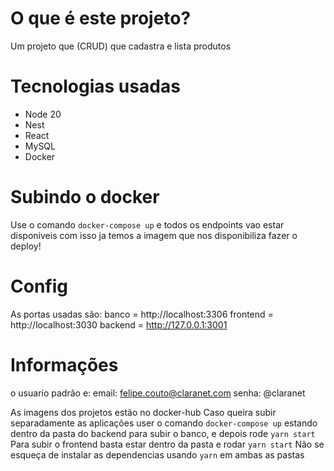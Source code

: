 # O que é este projeto?

Um projeto que (CRUD) que cadastra e lista produtos


# Tecnologias usadas 
- Node 20
- Nest
- React
- MySQL
- Docker

# Subindo o docker

Use o comando `docker-compose up` e todos os endpoints vao estar disponiveis com isso ja temos a imagem que nos disponibiliza fazer o deploy! 

# Config
As portas usadas são: 
banco =  http://localhost:3306 
frontend = http://localhost:3030
backend = http://127.0.0.1:3001 

# Informações
o usuario padrão e:
email: felipe.couto@claranet.com
senha: @claranet

As imagens dos projetos estão no docker-hub
Caso queira subir separadamente as aplicações user o comando `docker-compose up` estando dentro da pasta do backend para subir o banco, e depois rode `yarn start`
Para subir o frontend basta estar dentro da pasta e rodar `yarn start`
Não se esqueça de instalar as dependencias usando `yarn` em ambas as pastas
